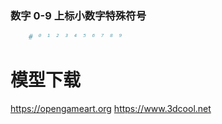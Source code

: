 ### 数字 0-9 上标小数字特殊符号
```python
    # ⁰ ¹ ² ³ ⁴ ⁵ ⁶ ⁷ ⁸ ⁹
```
# 模型下载
https://opengameart.org
https://www.3dcool.net
